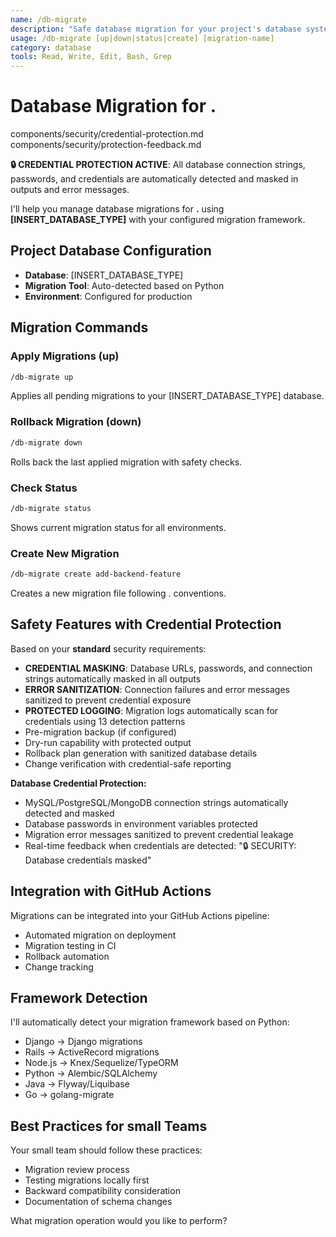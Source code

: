```yaml
---
name: /db-migrate
description: "Safe database migration for your project's database system"
usage: /db-migrate [up|down|status|create] [migration-name]
category: database
tools: Read, Write, Edit, Bash, Grep
---
```


# Database Migration for .

<!-- SECURITY: Include credential protection for database operations -->
<include>components/security/credential-protection.md</include>
<include>components/security/protection-feedback.md</include>

**🔒 CREDENTIAL PROTECTION ACTIVE**: All database connection strings, passwords, and credentials are automatically detected and masked in outputs and error messages.

I'll help you manage database migrations for **.** using **[INSERT_DATABASE_TYPE]** with your configured migration framework.

## Project Database Configuration
- **Database**: [INSERT_DATABASE_TYPE]
- **Migration Tool**: Auto-detected based on Python
- **Environment**: Configured for production

## Migration Commands

### Apply Migrations (up)
```bash
/db-migrate up
```
Applies all pending migrations to your [INSERT_DATABASE_TYPE] database.

### Rollback Migration (down)
```bash
/db-migrate down
```
Rolls back the last applied migration with safety checks.

### Check Status
```bash
/db-migrate status
```
Shows current migration status for all environments.

### Create New Migration
```bash
/db-migrate create add-backend-feature
```
Creates a new migration file following . conventions.

## Safety Features with Credential Protection

Based on your **standard** security requirements:
- **CREDENTIAL MASKING**: Database URLs, passwords, and connection strings automatically masked in all outputs
- **ERROR SANITIZATION**: Connection failures and error messages sanitized to prevent credential exposure
- **PROTECTED LOGGING**: Migration logs automatically scan for credentials using 13 detection patterns
- Pre-migration backup (if configured)
- Dry-run capability with protected output
- Rollback plan generation with sanitized database details
- Change verification with credential-safe reporting

**Database Credential Protection:**
- MySQL/PostgreSQL/MongoDB connection strings automatically detected and masked
- Database passwords in environment variables protected
- Migration error messages sanitized to prevent credential leakage
- Real-time feedback when credentials are detected: "🔒 SECURITY: Database credentials masked"

## Integration with GitHub Actions

Migrations can be integrated into your GitHub Actions pipeline:
- Automated migration on deployment
- Migration testing in CI
- Rollback automation
- Change tracking

## Framework Detection

I'll automatically detect your migration framework based on Python:
- Django → Django migrations
- Rails → ActiveRecord migrations
- Node.js → Knex/Sequelize/TypeORM
- Python → Alembic/SQLAlchemy
- Java → Flyway/Liquibase
- Go → golang-migrate

## Best Practices for small Teams

Your small team should follow these practices:
- Migration review process
- Testing migrations locally first
- Backward compatibility consideration
- Documentation of schema changes

What migration operation would you like to perform?